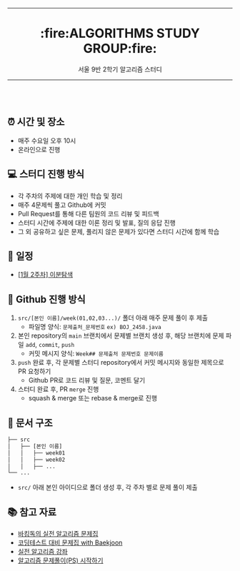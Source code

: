 ----
<div align="center"> <h1> :fire:ALGORITHMS STUDY GROUP:fire: </div>
<div align="center"> 서울 9반 2학기 알고리즘 스터디 </div>

----
<br></br>

## :alarm_clock: 시간 및 장소
- 매주 수요일 오후 10시
- 온라인으로 진행

## :computer: 스터디 진행 방식
- 각 주차의 주제에 대한 개인 학습 및 정리
- 매주 4문제씩 풀고 Github에 커밋
- Pull Request를 통해 다른 팀원의 코드 리뷰 및 피드백
- 스터디 시간에 주제에 대한 이론 정리 및 발표, 질의 응답 진행
- 그 외 공유하고 싶은 문제, 풀리지 않은 문제가 있다면 스터디 시간에 함께 학습

## :date: 일정
- [[1월 2주차] 이분탐색](https://github.com/encrypted-def/basic-algo-lecture/blob/master/workbook/0x13.md)

## :pushpin: Github 진행 방식

1. `src/[본인 이름]/week(01,02,03...)/` 폴더 아래 매주 문제 풀이 후 제출
   - 파일명 양식: `문제출처_문제번호` `ex) BOJ_2458.java`
2. 본인 repository의 `main` 브랜치에서 문제별 브랜치 생성 후, 해당 브랜치에 문제 파일 `add`, `commit`, `push`
   - 커밋 메시지 양식: `Week## 문제출처 문제번호 문제이름`
3. `push` 완료 후, 각 문제별 스터디 repository에서 커밋 메시지와 동일한 제목으로 PR 요청하기
   - Github PR로 코드 리뷰 및 질문, 코멘트 달기
4. 스터디 완료 후, PR `merge` 진행
   - squash & merge 또는 rebase & merge로 진행

## :file_folder: 문서 구조

```bash
├── src
│   ├── [본인 이름]
│   │   ├── week01
│   │   ├── week02
│   │   ├── ...
└── ...
```

- `src/` 아래 본인 아이디으로 폴더 생성 후, 각 주차 별로 문제 풀이 제출

## :books: 참고 자료
- [바킹독의 실전 알고리즘 문제집](https://github.com/encrypted-def/basic-algo-lecture/blob/master/workbook.md)
- [코딩테스트 대비 문제집 with Baekjoon](https://github.com/tony9402/baekjoon)
- [실전 알고리즘 강좌](https://blog.encrypted.gg/919?category=773649)
- [알고리즘 문제풀이(PS) 시작하기](https://plzrun.tistory.com/entry/%EC%95%8C%EA%B3%A0%EB%A6%AC%EC%A6%98-%EB%AC%B8%EC%A0%9C%ED%92%80%EC%9D%B4PS-%EC%8B%9C%EC%9E%91%ED%95%98%EA%B8%B0)



